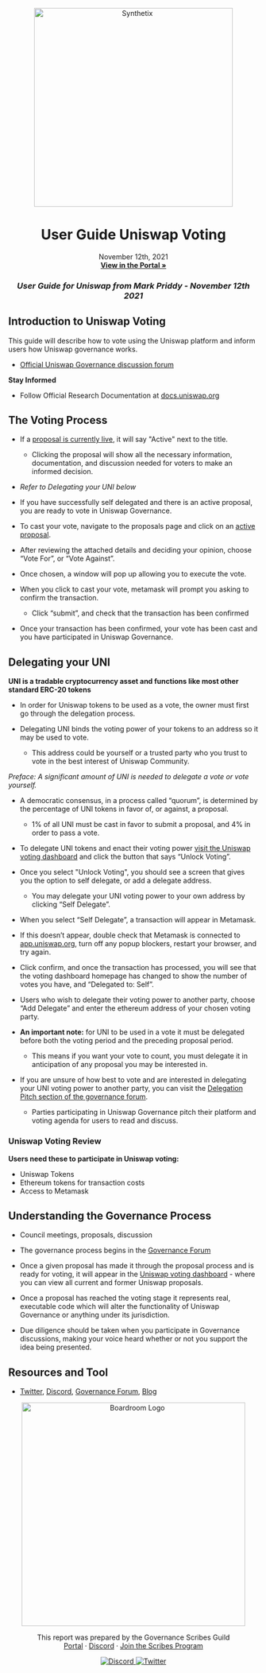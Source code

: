 <p align="center">
  <a href="http://app.boardroom.info/BanklessDAO">
    <img src="https://static.wixstatic.com/media/8e7ed0_0065e226d9944340bff93a8bb04fec15~mv2.jpg/v1/fill/w_1000,h_563,al_c,q_90,usm_0.66_1.00_0.01/8e7ed0_0065e226d9944340bff93a8bb04fec15~mv2.jpg" alt="Synthetix" width="400" />
  </a>
  <h1 align="center">User Guide Uniswap Voting</h1>
  <p align="center">
    November 12th, 2021
  <br />
  <a href="http://app.boardroom.info/BanklessDAO"><strong>View in the Portal »</strong></a>
  <br />
  </p>
</p>

### <p align="center"> *User Guide for Uniswap from Mark Priddy - November 12th 2021*


## Introduction to Uniswap Voting

This guide will describe how to vote using the Uniswap platform and inform users how Uniswap governance works.
- [Official Uniswap Governance discussion forum](https://gov.uniswap.org/)

**Stay Informed**
  
- Follow Official Research Documentation at [docs.uniswap.org](https://docs.uniswap.org/protocol/V2/concepts/advanced-topics/research)

## The Voting Process
  
- If a [proposal is currently live](https://app.uniswap.org/#/vote), it will say "Active" next to the title. 
  - Clicking the proposal will show all the necessary information, documentation, and discussion needed for voters to make an informed decision.
  
- *Refer to Delegating your UNI below*
  
- If you have successfully self delegated and there is an active proposal, you are ready to vote in Uniswap Governance.
  
- To cast your vote, navigate to the proposals page and click on an [active proposal](https://app.uniswap.org/#/vote/2/9).
  
- After reviewing the attached details and deciding your opinion, choose “Vote For”, or “Vote Against”.
  
- Once chosen, a window will pop up allowing you to execute the vote.
  
- When you click to cast your vote, metamask will prompt you asking to confirm the transaction.
  - Click “submit”, and check that the transaction has been confirmed  

- Once your transaction has been confirmed, your vote has been cast and you have participated in Uniswap Governance.

## Delegating your UNI

**UNI is a tradable cryptocurrency asset and functions like most other standard ERC-20 tokens**
  
- In order for Uniswap tokens to be used as a vote, the owner must first go through the delegation process. 

- Delegating UNI binds the voting power of your tokens to an address so it may be used to vote. 
  - This address could be yourself or a trusted party who you trust to vote in the best interest of Uniswap Community.

*Preface: A significant amount of UNI is needed to delegate a vote or vote yourself.*
  
- A democratic consensus, in a process called “quorum”, is determined by the percentage of UNI tokens in favor of, or against, a proposal. 
  - 1% of all UNI must be cast in favor to submit a proposal, and 4% in order to pass a vote.

- To delegate UNI tokens and enact their voting power [visit the Uniswap voting dashboard](https://app.uniswap.org/#/vote) and click the button that says “Unlock Voting”.
  
- Once you select "Unlock Voting", you should see a screen that gives you the option to self delegate, or add a delegate address. 
  - You may delegate your UNI voting power to your own address by clicking “Self Delegate”.
 
- When you select “Self Delegate”, a transaction will appear in Metamask. 

- If this doesn’t appear, double check that Metamask is connected to [app.uniswap.org](https://app.uniswap.org/#/swap), turn off any popup blockers, restart your browser, and try again. 

- Click confirm, and once the transaction has processed, you will see that the voting dashboard homepage has changed to show the number of votes you have, and “Delegated to: Self”.  

- Users who wish to delegate their voting power to another party, choose “Add Delegate” and enter the ethereum address of your chosen voting party.  
  
- **An important note:** for UNI to be used in a vote it must be delegated before both the voting period and the preceding proposal period. 
  - This means if you want your vote to count, you must delegate it in anticipation of any proposal you may be interested in.
  
- If you are unsure of how best to vote and are interested in delegating your UNI voting power to another party, you can visit the [Delegation Pitch section of the governance forum](https://gov.uniswap.org/c/delegation-pitch/6). 
  - Parties participating in Uniswap Governance pitch their platform and voting agenda for users to read and discuss.
  
  
### Uniswap Voting Review
  
**Users need these to participate in Uniswap voting:**

- Uniswap Tokens
- Ethereum tokens for transaction costs
- Access to Metamask  
  
## Understanding the Governance Process
  - Council meetings, proposals, discussion
  
- The governance process begins in the [Governance Forum](https://gov.uniswap.org/)

- Once a given proposal has made it through the proposal process and is ready for voting, it will appear in the [Uniswap voting dashboard](https://app.uniswap.org/#/vote) - where you can view all current and former Uniswap proposals.
 
- Once a proposal has reached the voting stage it represents real, executable code which will alter the functionality of Uniswap Governance or anything under its jurisdiction. 
 
- Due diligence should be taken when you participate in Governance discussions, making your voice heard whether or not you support the idea being presented.
  
  
## Resources and Tool

- [Twitter](https://twitter.com/Uniswap), [Discord](https://discord.gg/xC9X5FQYC8), [Governance Forum](https://gov.uniswap.org/), [Blog](https://uniswap.org/blog/)




 <p align="center">
  <a href="http://app.boardroom.info/">
    <img src="https://i.ibb.co/PFcchnQ/boardroom.png" alt="Boardroom Logo" width="450" />
  </a>
</p>

<p align="center">
	This report was prepared by the Governance Scribes Guild
  <br />
  <a href="http://boardroom.info/">Portal</a>
  ·
  <a href="https://discord.com/invite/tgrTFg9">Discord</a>
  ·
  <a href="https://boardroom.mirror.xyz/JHrN8nVy_J4C7Xzj37zoyPANg0ZnNszhWy9YOZHC0lM">Join the Scribes Program</a>
</p>

<p align="center">
  <a href="https://discord.gg/CEZ8WfuK8s">
    <img src="https://img.shields.io/badge/Discord-Join-7289da?style=for-the-badge&logo=discord&logoColor=white" alt="Discord" />
  </a>
  <a href="https://twitter.com/boardroom_info">
    <img src="https://img.shields.io/badge/Twitter-Follow-1da1f2?style=for-the-badge&logo=twitter&logoColor=white" alt="Twitter" />
  </a>
</p>





